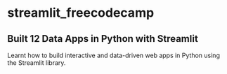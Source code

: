 # streamlit_freecodecamp
## Built 12 Data Apps in Python with Streamlit

Learnt how to build interactive and data-driven web apps in Python using the Streamlit library.




